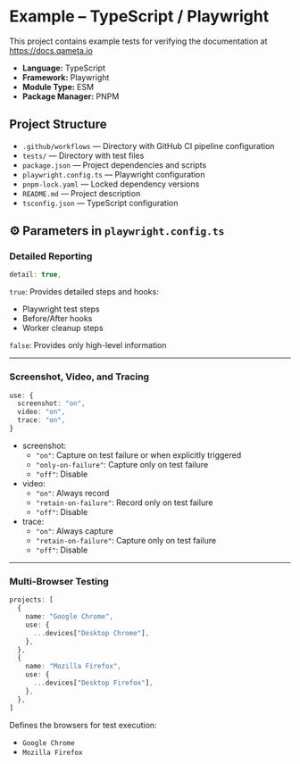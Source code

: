 # Example – TypeScript / Playwright

This project contains example tests for verifying the documentation at https://docs.qameta.io

- **Language:** TypeScript  
- **Framework:** Playwright  
- **Module Type:** ESM  
- **Package Manager:** PNPM

## Project Structure

- `.github/workflows` — Directory with GitHub CI pipeline configuration
- `tests/` — Directory with test files
- `package.json` —  Project dependencies and scripts
- `playwright.config.ts` — Playwright configuration
- `pnpm-lock.yaml` — Locked dependency versions
- `README.md` — Project description
- `tsconfig.json` — TypeScript configuration


## ⚙️ Parameters in `playwright.config.ts`

### Detailed Reporting

```ts
detail: true,
```

`true`: Provides detailed steps and hooks:
- Playwright test steps
- Before/After hooks
- Worker cleanup steps

`false`: Provides only high-level information

---

### Screenshot, Video, and Tracing

```ts
use: {
  screenshot: "on",
  video: "on",
  trace: "on",
}
```

- screenshot:
  - `"on"`: Capture on test failure or when explicitly triggered
  - `"only-on-failure"`: Capture only on test failure
  - `"off"`: Disable
- video:
  - `"on"`: Always record
  - `"retain-on-failure"`: Record only on test failure
  - `"off"`: Disable
- trace:
  - `"on"`: Always capture
  - `"retain-on-failure"`: Capture only on test failure
  - `"off"`: Disable

---

### Multi-Browser Testing

```ts
projects: [
  {
    name: "Google Chrome",
    use: {
      ...devices["Desktop Chrome"],
    },
  },
  {
    name: "Mozilla Firefox",
    use: {
      ...devices["Desktop Firefox"],
    },
  },
]
```

Defines the browsers for test execution:
- `Google Chrome`
- `Mozilla Firefox`
